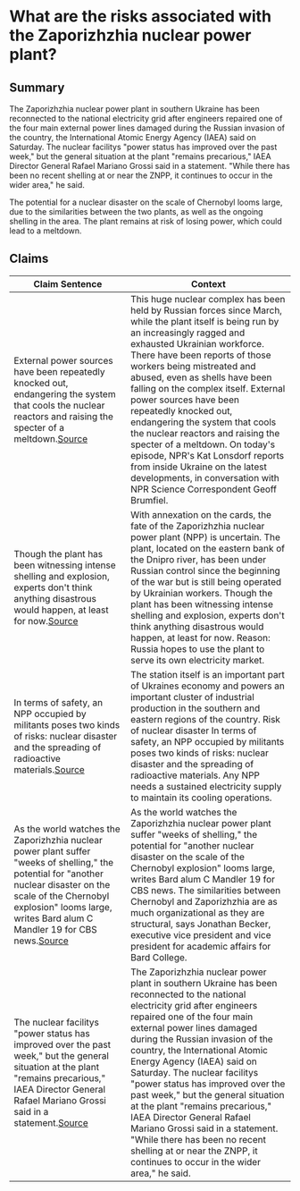 # What are the risks associated with the Zaporizhzhia nuclear power plant?

## Summary
The Zaporizhzhia nuclear power plant in southern Ukraine has been reconnected to the national electricity grid after engineers repaired one of the four main external power lines damaged during the Russian invasion of the country, the International Atomic Energy Agency (IAEA) said on Saturday. The nuclear facilitys "power status has improved over the past week," but the general situation at the plant "remains precarious," IAEA Director General Rafael Mariano Grossi said in a statement. "While there has been no recent shelling at or near the ZNPP, it continues to occur in the wider area," he said.

The potential for a nuclear disaster on the scale of Chernobyl looms large, due to the similarities between the two plants, as well as the ongoing shelling in the area. The plant remains at risk of losing power, which could lead to a meltdown.

## Claims
| Claim Sentence | Context |
|---|---|
|External power sources have been repeatedly knocked out, endangering the system that cools the nuclear reactors and raising the specter of a meltdown.<a href="https://www.npr.org/2022/09/15/1123304625/how-freaked-out-should-we-be-about-ukraines-nuclear-plant" target="_blank">Source</a>| This huge nuclear complex has been held by Russian forces since March, while the plant itself is being run by an increasingly ragged and exhausted Ukrainian workforce. There have been reports of those workers being mistreated and abused, even as shells have been falling on the complex itself. External power sources have been repeatedly knocked out, endangering the system that cools the nuclear reactors and raising the specter of a meltdown. On today's episode, NPR's Kat Lonsdorf reports from inside Ukraine on the latest developments, in conversation with NPR Science Correspondent Geoff Brumfiel.|
|Though the plant has been witnessing intense shelling and explosion, experts don't think anything disastrous would happen, at least for now.<a href="https://www.theweek.in/news/world/2022/09/28/russian-referendum-fate-of-zaporizhzhia-nuclear-power-plant-uncertain.html" target="_blank">Source</a>| With annexation on the cards, the fate of the Zaporizhzhia nuclear power plant (NPP) is uncertain. The plant, located on the eastern bank of the Dnipro river, has been under Russian control since the beginning of the war but is still being operated by Ukrainian workers. Though the plant has been witnessing intense shelling and explosion, experts don't think anything disastrous would happen, at least for now. Reason: Russia hopes to use the plant to serve its own electricity market.|
|In terms of safety, an NPP occupied by militants poses two kinds of risks: nuclear disaster and the spreading of radioactive materials.<a href="https://www.wilsoncenter.org/blog-post/why-zaporizhzhia-nuclear-power-plant-mattersfor-whole-world" target="_blank">Source</a>| The station itself is an important part of Ukraines economy and powers an important cluster of industrial production in the southern and eastern regions of the country. Risk of nuclear disaster In terms of safety, an NPP occupied by militants poses two kinds of risks: nuclear disaster and the spreading of radioactive materials. Any NPP needs a sustained electricity supply to maintain its cooling operations.|
|As the world watches the Zaporizhzhia nuclear power plant suffer "weeks of shelling," the potential for "another nuclear disaster on the scale of the Chernobyl explosion" looms large, writes Bard alum C Mandler 19 for CBS news.<a href="https://www.bard.edu/news/jonathan-becker-discusses-the-zaporizhzhia-nuclear-power-plant-chernobyl-and-the-war-in-ukraine-with-c-mandler-19-for-cbs-news-2022-09-20" target="_blank">Source</a>| As the world watches the Zaporizhzhia nuclear power plant suffer "weeks of shelling," the potential for "another nuclear disaster on the scale of the Chernobyl explosion" looms large, writes Bard alum C Mandler 19 for CBS news. The similarities between Chernobyl and Zaporizhzhia are as much organizational as they are structural, says Jonathan Becker, executive vice president and vice president for academic affairs for Bard College.|
|The nuclear facilitys "power status has improved over the past week," but the general situation at the plant "remains precarious," IAEA Director General Rafael Mariano Grossi said in a statement.<a href="https://www.politico.eu/article/zaporizhzhia-nuclear-plant-reconnected-to-ukraine-electricity-grid/" target="_blank">Source</a>| The Zaporizhzhia nuclear power plant in southern Ukraine has been reconnected to the national electricity grid after engineers repaired one of the four main external power lines damaged during the Russian invasion of the country, the International Atomic Energy Agency (IAEA) said on Saturday. The nuclear facilitys "power status has improved over the past week," but the general situation at the plant "remains precarious," IAEA Director General Rafael Mariano Grossi said in a statement. "While there has been no recent shelling at or near the ZNPP, it continues to occur in the wider area," he said.|
